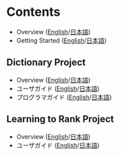 # Contents

* Overview ([English](overview.md)/[日本語](overview_ja.md))
* Getting Started ([English](getting_started.md)/[日本語](getting_started_ja.md))

## Dictionary Project

* Overview ([English](dict/dict_overview.md)/[日本語](dict/dict_overview_ja.md))
* ユーザガイド ([English](dict/dict_users_guide.md)/[日本語](dict/dict_users_guide_ja.md))
* プログラマガイド ([English](dict/dict_programmers_guide.md)/[日本語](dict/dict_programmers_guide_ja.md))

## Learning to Rank Project

* Overview ([English](ltr/ltr_overview.md)/[日本語](ltr/ltr_overview_ja.md))
* ユーザガイド ([English](ltr/ltr_users_guide.md)/[日本語](ltr/ltr_users_guide_ja.md))
